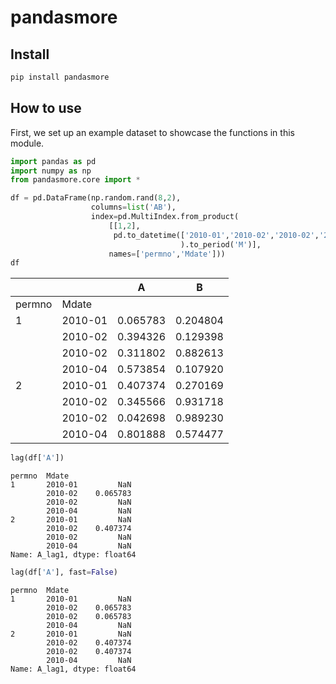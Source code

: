 # pandasmore

<!-- WARNING: THIS FILE WAS AUTOGENERATED! DO NOT EDIT! -->

## Install

``` sh
pip install pandasmore
```

## How to use

First, we set up an example dataset to showcase the functions in this
module.

``` python
import pandas as pd
import numpy as np
from pandasmore.core import *
```

``` python
df = pd.DataFrame(np.random.rand(8,2), 
                  columns=list('AB'), 
                  index=pd.MultiIndex.from_product(
                      [[1,2],
                       pd.to_datetime(['2010-01','2010-02','2010-02','2010-04']
                                      ).to_period('M')],
                      names=['permno','Mdate']))
df
```

<div>

|        |         | A        | B        |
|--------|---------|----------|----------|
| permno | Mdate   |          |          |
| 1      | 2010-01 | 0.065783 | 0.204804 |
|        | 2010-02 | 0.394326 | 0.129398 |
|        | 2010-02 | 0.311802 | 0.882613 |
|        | 2010-04 | 0.573854 | 0.107920 |
| 2      | 2010-01 | 0.407374 | 0.270169 |
|        | 2010-02 | 0.345566 | 0.931718 |
|        | 2010-02 | 0.042698 | 0.989230 |
|        | 2010-04 | 0.801888 | 0.574477 |

</div>

``` python
lag(df['A'])
```

    permno  Mdate  
    1       2010-01         NaN
            2010-02    0.065783
            2010-02         NaN
            2010-04         NaN
    2       2010-01         NaN
            2010-02    0.407374
            2010-02         NaN
            2010-04         NaN
    Name: A_lag1, dtype: float64

``` python
lag(df['A'], fast=False)
```

    permno  Mdate  
    1       2010-01         NaN
            2010-02    0.065783
            2010-02    0.065783
            2010-04         NaN
    2       2010-01         NaN
            2010-02    0.407374
            2010-02    0.407374
            2010-04         NaN
    Name: A_lag1, dtype: float64
